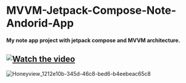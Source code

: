 # MVVM-Jetpack-Compose-Note-Andorid-App
#### My note app project with jetpack compose and MVVM architecture.
[![Watch the video](https://i.imgur.com/vKb2F1B.png)](https://youtu.be/XPz3z02lEGE)
---

![Honeyview_1212e10b-345d-46c8-bed6-b4eebeac65c8](https://user-images.githubusercontent.com/91757328/208111664-8dbec7ac-0127-4c8b-bb3c-556f5e9a3c36.png)
